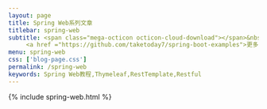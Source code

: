 ```yaml
---
layout: page
title: Spring Web系列文章
titlebar: spring-web
subtitle: <span class="mega-octicon octicon-cloud-download"></span>&nbsp;&nbsp;
     <a href ="https://github.com/taketoday7/spring-boot-examples">更多Spring Web精选教程，<font color="#EB9439">点我</font>查看！</a><br/>
menu: spring-web
css: ['blog-page.css']
permalink: /spring-web
keywords: Spring Web教程,Thymeleaf,RestTemplate,Restful
---
```


{% include spring-web.html %}
